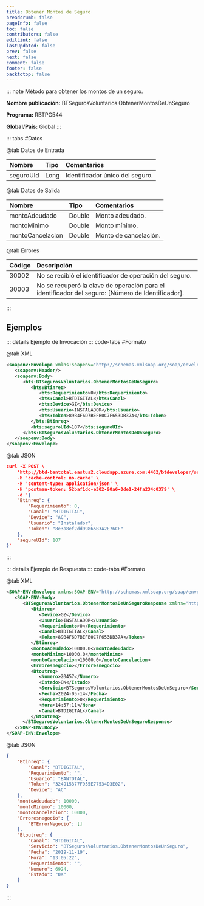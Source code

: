 ```yaml
---
title: Obtener Montos de Seguro
breadcrumb: false
pageInfo: false
toc: false
contributors: false
editLink: false
lastUpdated: false
prev: false
next: false
comment: false
footer: false
backtotop: false
---
```


<!-- ABRE LOS DATOS DEL MÉTODO -->
::: note Método para obtener los montos de un seguro.

**Nombre publicación:** BTSegurosVoluntarios.ObtenerMontosDeUnSeguro

**Programa:** RBTPG544

**Global/País:** Global
:::
<!-- CIERRA LOS DATOS DEL MÉTODO -->

<!-- ABRE LA TABLA DE DATOS -->
::: tabs #Datos

@tab Datos de Entrada

Nombre | Tipo | Comentarios
:--------- | :--------- | :---------
seguroUId | Long | Identificador único del seguro.

@tab Datos de Salida

Nombre | Tipo | Comentarios
:--------- | :----------- | :-----------
montoAdeudado | Double | Monto adeudado.
montoMinimo | Double | Monto mínimo.
montoCancelacion | Double | Monto de cancelación.

@tab Errores

Código | Descripción
:--------- | :-----------
30002 | No se recibió el identificador de operación del seguro.
30003 | No se recuperó la clave de operación para el identificador del seguro: [Número de Identificador].
:::
<!-- CIERRA LA TABLA DE DATOS -->

## **Ejemplos**

<!-- ABRE EJEMPLO DE INVOCACIÓN -->
::: details Ejemplo de Invocación
::: code-tabs #Formato

@tab XML
```xml
<soapenv:Envelope xmlns:soapenv="http://schemas.xmlsoap.org/soap/envelope/" xmlns:bts="http://uy.com.dlya.bantotal/BTSOA/">
   <soapenv:Header/>
   <soapenv:Body>
      <bts:BTSegurosVoluntarios.ObtenerMontosDeUnSeguro>
         <bts:Btinreq>
            <bts:Requerimiento>0</bts:Requerimiento>
            <bts:Canal>BTDIGITAL</bts:Canal>
            <bts:Device>GZ</bts:Device>
            <bts:Usuario>INSTALADOR</bts:Usuario>
            <bts:Token>89B4F6D7BEFB0C7F653DB37A</bts:Token>
         </bts:Btinreq>
         <bts:seguroUId>107</bts:seguroUId>
      </bts:BTSegurosVoluntarios.ObtenerMontosDeUnSeguro>
   </soapenv:Body>
</soapenv:Envelope>
```

@tab JSON
```json
curl -X POST \
    'http://btd-bantotal.eastus2.cloudapp.azure.com:4462/btdeveloper/servlet/com.dlya.bantotal.odwsbt_BTSegurosVoluntarios?ObtenerMontosDeUnSeguro' \
    -H 'cache-control: no-cache' \
    -H 'content-type: application/json' \
    -H 'postman-token: 52baf1dc-e302-90a6-0de1-24fa234c0379' \
    -d '{
    "Btinreq": {
        "Requerimiento": 0,
        "Canal": "BTDIGITAL",
        "Device": "AC",
        "Usuario": "Instalador",
        "Token": "8e3a8ef2dd99865B3A2E76CF"
    },
    "seguroUId": 107
}'
```
:::
<!-- CIERRA EJEMPLO DE INVOCACIÓN -->

<!-- ABRE EJEMPLO DE RESPUESTA -->
::: details Ejemplo de Respuesta
::: code-tabs #Formato

@tab XML
```xml
<SOAP-ENV:Envelope xmlns:SOAP-ENV="http://schemas.xmlsoap.org/soap/envelope/" xmlns:xsd="http://www.w3.org/2001/XMLSchema" xmlns:SOAP-ENC="http://schemas.xmlsoap.org/soap/encoding/" xmlns:xsi="http://www.w3.org/2001/XMLSchema-instance">
   <SOAP-ENV:Body>
      <BTSegurosVoluntarios.ObtenerMontosDeUnSeguroResponse xmlns="http://uy.com.dlya.bantotal/BTSOA/">
         <Btinreq>
            <Device>GZ</Device>
            <Usuario>INSTALADOR</Usuario>
            <Requerimiento>0</Requerimiento>
            <Canal>BTDIGITAL</Canal>
            <Token>89B4F6D7BEFB0C7F653DB37A</Token>
         </Btinreq>
         <montoAdeudado>10000.0</montoAdeudado>
         <montoMinimo>10000.0</montoMinimo>
         <montoCancelacion>10000.0</montoCancelacion>
         <Erroresnegocio></Erroresnegocio>
         <Btoutreq>
            <Numero>20457</Numero>
            <Estado>OK</Estado>
            <Servicio>BTSegurosVoluntarios.ObtenerMontosDeUnSeguro</Servicio>
            <Fecha>2024-05-14</Fecha>
            <Requerimiento>0</Requerimiento>
            <Hora>14:57:11</Hora>
            <Canal>BTDIGITAL</Canal>
         </Btoutreq>
      </BTSegurosVoluntarios.ObtenerMontosDeUnSeguroResponse>
   </SOAP-ENV:Body>
</SOAP-ENV:Envelope>
```

@tab JSON
```json
{
    "Btinreq": {
        "Canal": "BTDIGITAL",
        "Requerimiento": "",
        "Usuario": "BANTOTAL",
        "Token": "324915377F955E77534D3E02",
        "Device": "AC"
    },
	"montoAdeudado": 10000,
    "montoMinimo": 10000,
    "montoCancelacion": 10000,
    "Erroresnegocio": {
        "BTErrorNegocio": []
    },
    "Btoutreq": {
        "Canal": "BTDIGITAL",
        "Servicio": "BTSegurosVoluntarios.ObtenerMontosDeUnSeguro",
        "Fecha": "2019-11-19",
        "Hora": "13:05:22",
        "Requerimiento": "",
        "Numero": 6924,
        "Estado": "OK"
    }
}
```
:::
<!-- CIERRA EJEMPLO DE RESPUESTA -->
